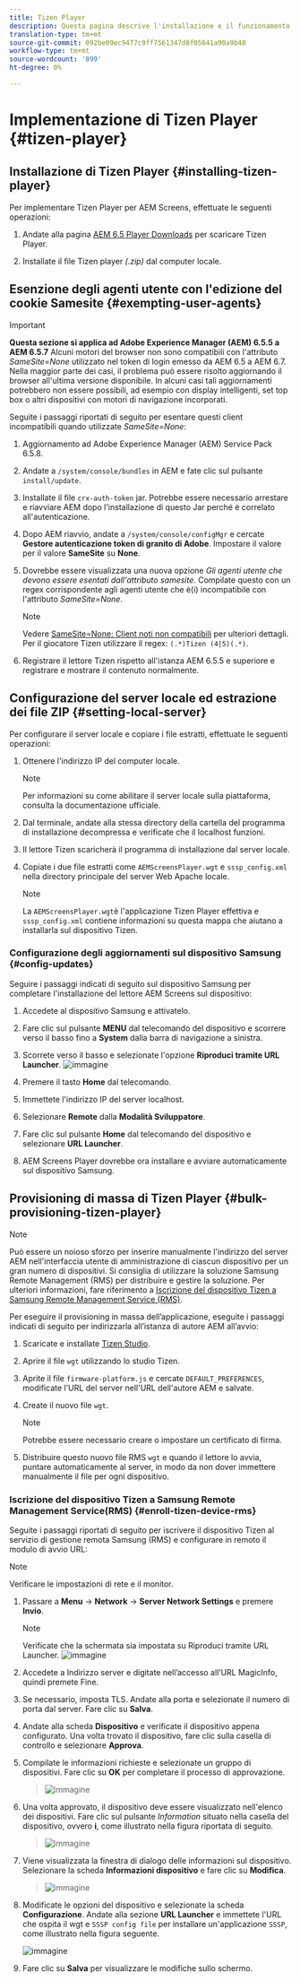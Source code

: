 ```yaml
---
title: Tizen Player
description: Questa pagina descrive l'installazione e il funzionamento di Tizen Player.
translation-type: tm+mt
source-git-commit: 092be09ec9477c9ff7561347d8f05641a90a9b40
workflow-type: tm+mt
source-wordcount: '899'
ht-degree: 0%

---
```



# Implementazione di Tizen Player {#tizen-player}

## Installazione di Tizen Player {#installing-tizen-player}

Per implementare Tizen Player per  AEM Screens, effettuate le seguenti operazioni:

1. Andate alla pagina [AEM 6.5 Player Downloads](https://download.macromedia.com/screens/) per scaricare Tizen Player.

1. Installate il file Tizen player *(.zip)* dal computer locale.

## Esenzione degli agenti utente con l&#39;edizione del cookie Samesite {#exempting-user-agents}

>[!IMPORTANT]
>**Questa sezione si applica ad Adobe Experience Manager (AEM) 6.5.5 a AEM 6.5.7**
>Alcuni motori del browser non sono compatibili con l&#39;attributo *SameSite=None* utilizzato nel token di login emesso da AEM 6.5 a AEM 6.7. Nella maggior parte dei casi, il problema può essere risolto aggiornando il browser all&#39;ultima versione disponibile. In alcuni casi tali aggiornamenti potrebbero non essere possibili, ad esempio con display intelligenti, set top box o altri dispositivi con motori di navigazione incorporati.

Seguite i passaggi riportati di seguito per esentare questi client incompatibili quando utilizzate *SameSite=None*:

1. Aggiornamento ad Adobe Experience Manager (AEM) Service Pack 6.5.8.

1. Andate a `/system/console/bundles` in AEM e fate clic sul pulsante `install/update`.

1. Installate il file `crx-auth-token` jar. Potrebbe essere necessario arrestare e riavviare AEM dopo l&#39;installazione di questo Jar perché è correlato all&#39;autenticazione.

1. Dopo AEM riavvio, andate a `/system/console/configMgr` e cercate **Gestore autenticazione token di granito di Adobe**. Impostare il valore per il valore **SameSite** su **None**.

1. Dovrebbe essere visualizzata una nuova opzione *Gli agenti utente che devono essere esentati dall&#39;attributo samesite*. Compilate questo con un regex corrispondente agli agenti utente che è(i) incompatibile con l&#39;attributo *SameSite=None*.
   >[!NOTE]
   >Vedere [SameSite=None: Client noti non compatibili](https://www.chromium.org/updates/same-site/incompatible-clients) per ulteriori dettagli. Per il giocatore Tizen utilizzare il regex: `(.*)Tizen (4|5)(.*)`.

1. Registrare il lettore Tizen rispetto all&#39;istanza AEM 6.5.5 e superiore e registrare e mostrare il contenuto normalmente.


## Configurazione del server locale ed estrazione dei file ZIP {#setting-local-server}

Per configurare il server locale e copiare i file estratti, effettuate le seguenti operazioni:

1. Ottenere l&#39;indirizzo IP del computer locale.
   >[!NOTE]
   >Per informazioni su come abilitare il server locale sulla piattaforma, consulta la documentazione ufficiale.

1. Dal terminale, andate alla stessa directory della cartella del programma di installazione decompressa e verificate che il localhost funzioni.

1. Il lettore Tizen scaricherà il programma di installazione dal server locale.

1. Copiate i due file estratti come `AEMScreensPlayer.wgt` e `sssp_config.xml` nella directory principale del server Web Apache locale.

   >[!NOTE]
   >La `AEMScreensPlayer.wgt`è l&#39;applicazione Tizen Player effettiva e `sssp_config.xml` contiene informazioni su questa mappa che aiutano a installarla sul dispositivo Tizen.

### Configurazione degli aggiornamenti sul dispositivo Samsung {#config-updates}

Seguire i passaggi indicati di seguito sul dispositivo Samsung per completare l&#39;installazione del lettore AEM Screens  sul dispositivo:

1. Accedete al dispositivo Samsung e attivatelo.

1. Fare clic sul pulsante **MENU** dal telecomando del dispositivo e scorrere verso il basso fino a **System** dalla barra di navigazione a sinistra.

1. Scorrete verso il basso e selezionate l&#39;opzione **Riproduci tramite URL Launcher**.
   ![immagine](/help/user-guide/assets/tizen/rms-2.png)

1. Premere il tasto **Home** dal telecomando.

1. Immettete l&#39;indirizzo IP del server localhost.

1. Selezionare **Remote** dalla **Modalità Sviluppatore**.

1. Fare clic sul pulsante **Home** dal telecomando del dispositivo e selezionare **URL Launcher**.

1.  AEM Screens Player dovrebbe ora installare e avviare automaticamente sul dispositivo Samsung.

## Provisioning di massa di Tizen Player {#bulk-provisioning-tizen-player}

>[!NOTE]
>Può essere un noioso sforzo per inserire manualmente l&#39;indirizzo del server AEM nell&#39;interfaccia utente di amministrazione di ciascun dispositivo per un gran numero di dispositivi. Si consiglia di utilizzare la soluzione Samsung Remote Management (RMS) per distribuire e gestire la soluzione. Per ulteriori informazioni, fare riferimento a [Iscrizione del dispositivo Tizen a Samsung Remote Management Service (RMS)](#enroll-tizen-device-rm).

Per eseguire il provisioning in massa dell’applicazione, eseguite i passaggi indicati di seguito per indirizzarla all’istanza di autore AEM all’avvio:

1. Scaricate e installate [Tizen Studio](https://developer.tizen.org/development/tizen-studio/download).
1. Aprire il file `wgt` utilizzando lo studio Tizen.
1. Aprite il file `firmware-platform.js` e cercate `DEFAULT_PREFERENCES`, modificate l&#39;URL del server nell&#39;URL dell&#39;autore AEM e salvate.
1. Create il nuovo file `wgt`.

   >[!NOTE]
   >Potrebbe essere necessario creare o impostare un certificato di firma.

1. Distribuire questo nuovo file RMS `wgt` e quando il lettore lo avvia, puntare automaticamente al server, in modo da non dover immettere manualmente il file per ogni dispositivo.

### Iscrizione del dispositivo Tizen a Samsung Remote Management Service(RMS) {#enroll-tizen-device-rms}

Seguite i passaggi riportati di seguito per iscrivere il dispositivo Tizen al servizio di gestione remota Samsung (RMS) e configurare in remoto il modulo di avvio URL:

>[!NOTE]
>Verificare le impostazioni di rete e il monitor.

1. Passare a **Menu** -> **Network** -> **Server Network Settings** e premere **Invio**.

   >[!NOTE]
   >Verificate che la schermata sia impostata su Riproduci tramite URL Launcher.
   >![immagine](/help/user-guide/assets/tizen/rms-2.png)

1. Accedete a Indirizzo server e digitate nell’accesso all’URL MagicInfo, quindi premete Fine.

1. Se necessario, imposta TLS. Andate alla porta e selezionate il numero di porta dal server. Fare clic su **Salva**.

1. Andate alla scheda **Dispositivo** e verificate il dispositivo appena configurato. Una volta trovato il dispositivo, fare clic sulla casella di controllo e selezionare **Approva**.

1. Compilate le informazioni richieste e selezionate un gruppo di dispositivi. Fare clic su **OK** per completare il processo di approvazione.

   >![immagine](/help/user-guide/assets/tizen/rms-7.png)

1. Una volta approvato, il dispositivo deve essere visualizzato nell&#39;elenco dei dispositivi. Fare clic sul pulsante *Information* situato nella casella del dispositivo, ovvero **i**, come illustrato nella figura riportata di seguito.

   >![immagine](/help/user-guide/assets/tizen/rms-6.png)

1. Viene visualizzata la finestra di dialogo delle informazioni sul dispositivo. Selezionare la scheda **Informazioni dispositivo** e fare clic su **Modifica**.

   >![immagine](/help/user-guide/assets/tizen/rms-5.png)

1. Modificate le opzioni del dispositivo e selezionate la scheda **Configurazione**. Andate alla sezione **URL Launcher** e immettete l&#39;URL che ospita il wgt e `SSSP config file` per installare un&#39;applicazione `SSSP`, come illustrato nella figura seguente.

   ![immagine](/help/user-guide/assets/tizen/rms-9.png)

1. Fare clic su **Salva** per visualizzare le modifiche sullo schermo.




